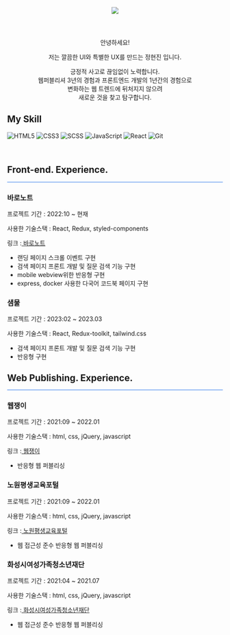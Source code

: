  <div>

 <header>
 <img src="https://capsule-render.vercel.app/api?type=waving&color=auto&height=300&section=header&text=JUNG%20HYEONJIN&fontSize=50&animation=fadeIn&fontAlignY=38&descAlignY=81&descAlign=-90&fontColor=fff" />
 </header>
<div align=center>
  <p>안녕하세요!

저는 깔끔한 UI와
특별한 UX를 만드는
정현진 입니다.</p>

<p>긍정적 사고로 끊임없이 노력합니다. </br>
웹퍼블리셔 3년의 경험과 프론트엔드 개발의 1년간의 경험으로 </br> 변화하는 웹 트렌드에 뒤처지지 않으려 <br> 새로운 것을 찾고 탐구합니다.</p>
<p></p>
</div>
 <h2> My Skill </h2>
<!--  <p>홈페이지 : <a href="http://fmdlive.com" target="_blank">fmdlive.com</a> </p> -->
 <!-- <p>블로그 : <a href="https://fmdlivehj.github.io/about" target="_blank">https://fmdlivehj.github.io/about</a> </p> -->

![HTML5](https://img.shields.io/badge/-HTML5-F05032?style=for-the-badge&logo=html5&logoColor=ffffff)
![CSS3](https://img.shields.io/badge/-CSS3-007ACC?style=for-the-badge&logo=css3)
![SCSS](https://img.shields.io/badge/Scss-cc6699?style=for-the-badge&logo=Sass&logoColor=white)
![JavaScript](https://img.shields.io/badge/-JavaScript-%23F7DF1C?style=for-the-badge&logo=javascript&logoColor=000000&labelColor=%23F7DF1C&color=%23FFCE5A)
![React](https://img.shields.io/badge/-React-222222?style=for-the-badge&logo=react)
![Git](https://img.shields.io/badge/-Git-F05032?style=for-the-badge&logo=git&logoColor=ffffff)

 <p>

<!-- <img alt="TypeScript" src ="https://img.shields.io/badge/TypeScript-007ACC.svg?&style=for-the-badge&logo=typescript&logoColor=white"/>
  -->
</p>

<br/>
<h2 style="line-height:1">Front-end. Experience.</h2>
<div style="background:#1f6feb; height:1px;"></div>
<h3>바로노트</h3>

<p>프로젝트 기간 : 2022:10 ~ 현재</p>
<p>사용한 기술스택 : React, Redux, styled-components</p>
<p>링크 :<a href="http://www.baronote.com/" target="_blank"> 바로노트</a>
</p>
<ul>
  <li>랜딩 페이지 스크롤 이벤트 구현 </li>
  <li>검색 페이지 프론트 개발 및 질문 검색 기능 구현</li>
  <li>mobile webview위한 반응형 구현</li>
  <li>express, docker 사용한 다국어 코드북 페이지 구현</li>
</ul>

<h3>샘물</h3>
<p>프로젝트 기간 : 2023:02 ~ 2023.03</p>
<p>사용한 기술스택 : React, Redux-toolkit, tailwind.css</p>

<ul>
  <li>검색 페이지 프론트 개발 및 질문 검색 기능 구현</li>
  <li>반응형 구현</li>
</ul>

<h2><h2 style="line-height:1">Web Publishing. Experience.</h2></h2>
<div style="background:#1f6feb; height:1px;"></div>
<h3>웹쟁이</h3>
<p>프로젝트 기간 : 2021:09 ~ 2022.01</p>
<p>사용한 기술스택 : html, css, jQuery, javascript</p>
<p>링크 :<a href="https://www.webjangi.com/artwork" target="_blank"> 웹쟁이</a></p>
<ul>
  <li>반응형 웹 퍼블리싱</li>
</ul>

<h3>노원평생교육포털</h3>
<p>프로젝트 기간 : 2021:09 ~ 2022.01</p>
<p>사용한 기술스택 : html, css, jQuery, javascript</p>
<p>링크 :<a href="https://www.nowon.kr/nwll/web/intro" target="_blank"> 노원평생교육포털</a></p>
<ul>
  <li>웹 접근성 준수 반응형 웹 퍼블리싱</li>
</ul>

<h3>화성시여성가족청소년재단</h3>
<p>프로젝트 기간 : 2021:04 ~ 2021.07</p>
<p>사용한 기술스택 : html, css, jQuery, javascript</p>
<p>링크 :<a href="https://www.hswf.or.kr/fmcs/1" target="_blank"> 화성시여성가족청소년재단</a></p>
<ul>
  <li>웹 접근성 준수 반응형 웹 퍼블리싱</li>
</ul>

<!-- <h2>My Project</h2>
<table>
  <tbody>
    <tr>
      <td>
        <a href="https://fmdlivehj.github.io/nudie_portfolio/" title="바닐라 자바스크립트 누디진 🚀">
         <img align="center" src="http://fmdlive.com/gitimage/nudiejeans.png" width="300" alt-text="누디진">
        </a>
        <p align="center">바닐라 자바스크립트 누디진</p>
      </td>
      </tr>
      <tr style="margin-top: 100px">
        <td>
          <a href="https://fmdlivehj.github.io/jeep_portfolio/#/" title="리액트, 리덕스 사가">
            <img align="center" src="http://fmdlive.com/gitimage/jeep.png" width="300" alt-text="리액트, 리덕스 사가">
          </a>
          <p align="center">리액트, 리덕스 사가 </p>
        </td>
     </tr>
  </tbody>
</table>
<br/><br/> -->
<!-- <h2>Toy Project</h2> -->
<!-- <table>
  <tbody>
   <tr>
    <td>
     <a href="https://fmdlivehj.github.io/todo_list/" title="투두리스트">
      <img align="center" src="http://fmdlive.com/gitimage/nudiejeans.png" width="300" alt-text="투두리스트">
     </a>
      <p align="center">투두 리스트</p>
      </td>
   </tr>

  </tbody>
</table> -->

 </div>
